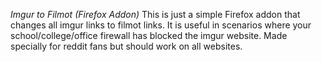 *Imgur to Filmot (Firefox Addon)*
This is just a simple Firefox addon that changes all imgur links to filmot links. It is useful in scenarios where your school/college/office firewall has blocked the imgur website. Made specially for reddit fans but should work on all websites.